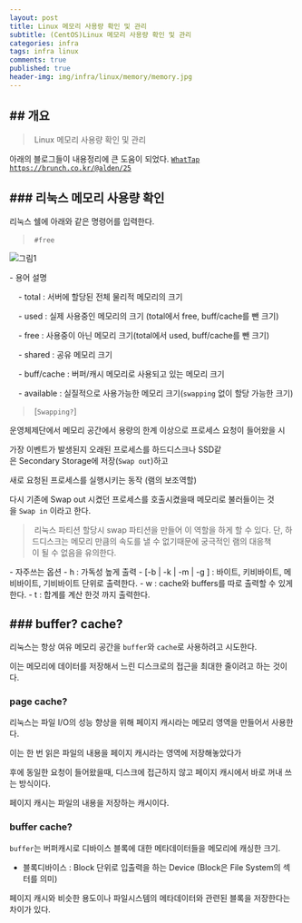 ```yaml
---
layout: post
title: Linux 메모리 사용량 확인 및 관리 
subtitle: (CentOS)Linux 메모리 사용량 확인 및 관리
categories: infra
tags: infra linux
comments: true
published: true
header-img: img/infra/linux/memory/memory.jpg
---
```


## 개요
---
> Linux 메모리 사용량 확인 및 관리


아래의 블로그들이 내용정리에 큰 도움이 되었다.
[`WhatTap`](https://www.whatap.io/ko/blog/37/)
[`https://brunch.co.kr/@alden/25`](https://brunch.co.kr/@alden/25)


### 리눅스 메모리 사용량 확인
---

리눅스 쉘에 아래와 같은 명령어를 입력한다.

> `#free`

![그림1](https://zunoxi.github.io/assets/img/infra/linux/memory/free.png)


- 용어 설명

    - total : 서버에 할당된 전체 물리적 메모리의 크기

    - used : 실제 사용중인 메모리의 크기 (total에서 free, buff/cache를 뺀 크기) 

    - free : 사용중이 아닌 메모리 크기(total에서 used, buff/cache를 뺀 크기)

    - shared : 공유 메모리 크기

    - buff/cache : 버퍼/캐시 메모리로 사용되고 있는 메모리 크기

    - available : 실질적으로 사용가능한 메모리 크기(`swapping` 없이 할당 가능한 크기)


> [`Swapping?`]

운영체제단에서 메모리 공간에서 용량의 한계 이상으로 프로세스 요청이 들어왔을 시

가장 이벤트가 발생된지 오래된 프로세스를 하드디스크나 SSD같은 Secondary Storage에 저장(`Swap out`)하고

새로 요청된 프로세스를 실행시키는 동작 (램의 보조역할)

다시 기존에 Swap out 시켰던 프로세스를 호출시켰을때 메모리로 불러들이는 것을 `Swap in` 이라고 한다.

> 리눅스 파티션 할당시 swap 파티션을 만들어 이 역할을 하게 할 수 있다. 단, 하드디스크는 메모리 만큼의
속도를 낼 수 없기때문에 궁극적인 램의 대응책이 될 수 없음을 유의한다.


- 자주쓰는 옵션
	- h : 가독성 높게 출력
	- [-b | -k | -m | -g ] : 바이트, 키비바이트, 메비바이트, 기비바이트 단위로 출력한다.
	- w : cache와 buffers를 따로 출력할 수 있게한다.
	- t : 합계를 계산 한것 까지 출력한다.


### buffer? cache?
---

리눅스는 항상 여유 메모리 공간을 `buffer`와 `cache`로 사용하려고 시도한다.

이는 메모리에 데이터를 저장해서 느린 디스크로의 접근을 최대한 줄이려고 하는 것이다.



### page cache?

리눅스는 파일 I/O의 성능 향상을 위해 페이지 캐시라는 메모리 영역을 만들어서 사용한다.

이는 한 번 읽은 파일의 내용을 페이지 캐시라는 영역에 저장해놓았다가

후에 동일한 요청이 들어왔을때, 디스크에 접근하지 않고 페이지 캐시에서 바로 꺼내 쓰는 방식이다.

페이지 캐시는 파일의 내용을 저장하는 캐시이다.



### buffer cache?

`buffer`는 버퍼캐시로 디바이스 블록에 대한 메타데이터들을 메모리에 캐싱한 크기.

* 블록디바이스 : Block 단위로 입출력을 하는 Device (Block은 File System의 섹터를 의미)

페이지 캐시와 비슷한 용도이나 파일시스템의 메타데이터와 관련된 블록을 저장한다는 차이가 있다.



